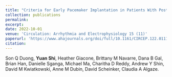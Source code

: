 ```yaml
---
title: "Criteria for Early Pacemaker Implantation in Patients With Postoperative Heart Block After Congenital Heart Surgery"
collection: publications
permalink: 
excerpt: 
date: 2022-10-01
venue: 'Circulation: Arrhythmia and Electrophysiology 15 (11)'
paperurl: 'https://www.ahajournals.org/doi/full/10.1161/CIRCEP.122.011145'
citation: 
---
```

Son Q Duong, **Yuan Shi**, Heather Giacone, Brittany M Navarre, Dana B Gal, Brian Han, Danielle Sganga, Michael Ma, Charitha D Reddy, Andrew Y Shin, David M Kwiatkowski, Anne M Dubin, David Scheinker, Claudia A Algaze.

